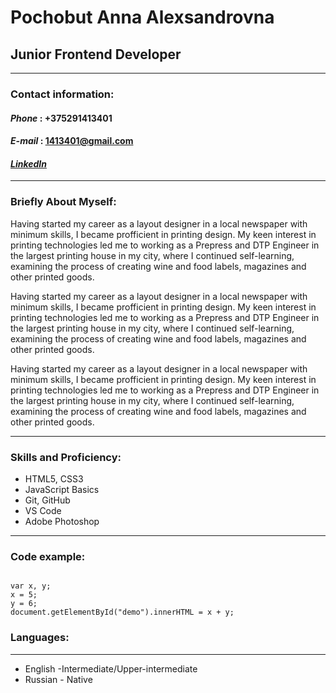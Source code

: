 # Pochobut Anna Alexsandrovna
## Junior Frontend Developer
---
### Contact information:

#### _Phone_ : +375291413401

#### _E-mail_ : 1413401@gmail.com

#### _[LinkedIn]()_
---
### Briefly About Myself:

Having started my career as a layout designer in a local newspaper with minimum skills, I became profficient in printing design.
My keen interest in printing technologies led me to working as a Prepress and DTP Engineer in the largest printing house in my city,
where I continued self-learning, examining the process of creating wine and food labels, magazines and other printed goods.

Having started my career as a layout designer in a local newspaper with minimum skills, I became profficient in printing design.
My keen interest in printing technologies led me to working as a Prepress and DTP Engineer in the largest printing house in my city,
where I continued self-learning, examining the process of creating wine and food labels, magazines and other printed goods.

Having started my career as a layout designer in a local newspaper with minimum skills, I became profficient in printing design.
My keen interest in printing technologies led me to working as a Prepress and DTP Engineer in the largest printing house in my city,
where I continued self-learning, examining the process of creating wine and food labels, magazines and other printed goods.

---
### Skills and Proficiency:

* HTML5, CSS3
* JavaScript Basics
* Git, GitHub
* VS Code
* Adobe Photoshop
---

### Code example:

```

var x, y;
x = 5;
y = 6;
document.getElementById("demo").innerHTML = x + y;

```
### Languages:
---
* English -Intermediate/Upper-intermediate 
* Russian - Native